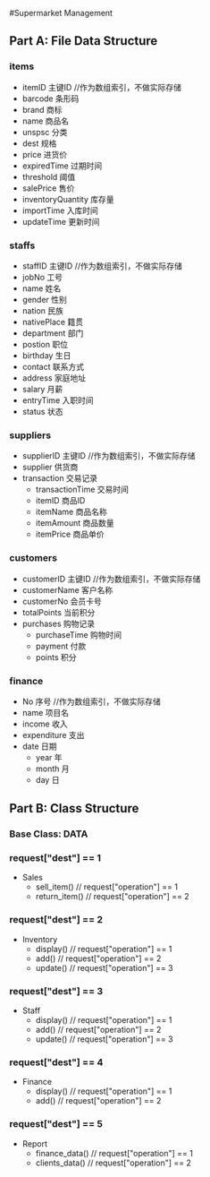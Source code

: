 #Supermarket Management

## Part A: File Data Structure

### items
- itemID 主键ID    //作为数组索引，不做实际存储
- barcode 条形码
- brand 商标
- name 商品名
- unspsc 分类
- dest 规格
- price 进货价
- expiredTime 过期时间
- threshold 阈值
- salePrice 售价
- inventoryQuantity 库存量
- importTime 入库时间
- updateTime 更新时间

### staffs
- staffID 主键ID    //作为数组索引，不做实际存储
- jobNo 工号
- name 姓名
- gender 性别
- nation 民族
- nativePlace 籍贯
- department 部门
- postion 职位
- birthday 生日
- contact 联系方式
- address 家庭地址
- salary 月薪
- entryTime 入职时间
- status 状态

### suppliers
- supplierID 主键ID    //作为数组索引，不做实际存储
- supplier 供货商
- transaction 交易记录
  - transactionTime 交易时间
  - itemID 商品ID
  - itemName 商品名称
  - itemAmount 商品数量
  - itemPrice 商品单价

### customers
- customerID 主键ID    //作为数组索引，不做实际存储
- customerName 客户名称
- customerNo 会员卡号
- totalPoints 当前积分
- purchases 购物记录
  - purchaseTime 购物时间
  - payment 付款
  - points 积分

### finance
- No 序号    //作为数组索引，不做实际存储
- name 项目名
- income 收入
- expenditure 支出
- date 日期
  - year 年
  - month 月
  - day 日

## Part B: Class Structure
### Base Class: DATA

### request["dest"] == 1
- Sales
    - sell_item()                                    // request["operation"] == 1
    - return_item()                               // request["operation"] == 2

### request["dest"] == 2
- Inventory
    - display()                            // request["operation"] == 1
    - add()                                 // request["operation"] == 2
    - update()                            // request["operation"] == 3
### request["dest"] == 3
- Staff
    - display()                           // request["operation"] == 1
    - add()                                // request["operation"] == 2
    - update()                           // request["operation"] == 3

### request["dest"] == 4
- Finance
    - display()                            // request["operation"] == 1
    - add()                                 // request["operation"] == 2

### request["dest"] == 5
- Report
    - finance_data()                            // request["operation"] == 1
    - clients_data()                             // request["operation"] == 2
